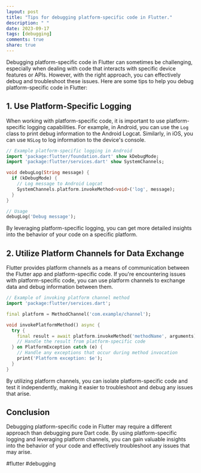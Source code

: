 ```yaml
---
layout: post
title: "Tips for debugging platform-specific code in Flutter."
description: " "
date: 2023-09-17
tags: [debugging]
comments: true
share: true
---
```


Debugging platform-specific code in Flutter can sometimes be challenging, especially when dealing with code that interacts with specific device features or APIs. However, with the right approach, you can effectively debug and troubleshoot these issues. Here are some tips to help you debug platform-specific code in Flutter:

## 1. Use Platform-Specific Logging

When working with platform-specific code, it is important to use platform-specific logging capabilities. For example, in Android, you can use the `Log` class to print debug information to the Android Logcat. Similarly, in iOS, you can use `NSLog` to log information to the device's console.

```dart
// Example platform-specific logging in Android
import 'package:flutter/foundation.dart' show kDebugMode;
import 'package:flutter/services.dart' show SystemChannels;

void debugLog(String message) {
  if (kDebugMode) {
    // Log message to Android Logcat
    SystemChannels.platform.invokeMethod<void>('log', message);
  }
}

// Usage
debugLog('Debug message'); 
```

By leveraging platform-specific logging, you can get more detailed insights into the behavior of your code on a specific platform.

## 2. Utilize Platform Channels for Data Exchange

Flutter provides platform channels as a means of communication between the Flutter app and platform-specific code. If you're encountering issues with platform-specific code, you can use platform channels to exchange data and debug information between them.

```dart
// Example of invoking platform channel method
import 'package:flutter/services.dart';

final platform = MethodChannel('com.example/channel');

void invokePlatformMethod() async {
  try {
    final result = await platform.invokeMethod('methodName', arguments);
    // Handle the result from platform-specific code
  } on PlatformException catch (e) {
    // Handle any exceptions that occur during method invocation
    print('Platform exception: $e');
  }
}
```

By utilizing platform channels, you can isolate platform-specific code and test it independently, making it easier to troubleshoot and debug any issues that arise.

## Conclusion

Debugging platform-specific code in Flutter may require a different approach than debugging pure Dart code. By using platform-specific logging and leveraging platform channels, you can gain valuable insights into the behavior of your code and effectively troubleshoot any issues that may arise.

#flutter #debugging